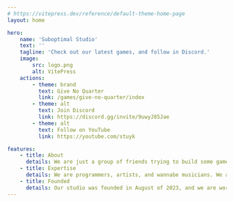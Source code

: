 ```yaml
---
# https://vitepress.dev/reference/default-theme-home-page
layout: home

hero:
    name: 'Suboptimal Studio'
    text: ''
    tagline: 'Check out our latest games, and follow in Discord.'
    image:
        src: logo.png
        alt: VitePress
    actions:
        - theme: brand
          text: Give No Quarter
          link: /games/give-no-quarter/index
        - theme: alt
          text: Join Discord
          link: https://discord.gg/invite/9uwyJ85Jae
        - theme: alt
          text: Follow on YouTube
          link: https://youtube.com/stuyk

features:
    - title: About
      details: We are just a group of friends trying to build some games.
    - title: Expertise
      details: We are programmers, artists, and wannabe musicians. We all know how to do a lot of everything.
    - title: Founded
      details: Our studio was founded in August of 2023, and we are working on publishing our first game.
---
```

